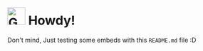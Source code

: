 # <a href="https://emoji.gg/emoji/6949-gawrgurawavebackgroundless"><img src="https://emoji.gg/assets/emoji/6949-gawrgurawavebackgroundless.png" width="40px" height="40px" alt="GawrGuraWaveBackgroundless"></a> Howdy!

Don't mind, Just testing some embeds with this `README.md` file :D
